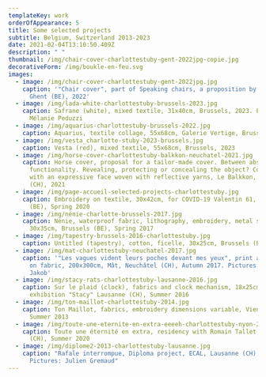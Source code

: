 ```yaml
---
templateKey: work
orderOfAppearance: 5
title: Some selected projects
subtitle: Belgium, Switzerland 2013-2023
date: 2021-02-04T13:10:50.409Z
description: " "
thumbnail: /img/chair-cover-charlottestuby-gent-2022jpg-copie.jpg
decorativeForm: /img/boukle-en-feu.svg
images:
  - image: /img/chair-cover-charlottestuby-gent-2022jpg.jpg
    caption: '"Chair cover", part of Speaking chairs, a proposition by Onbetaalbaar,
      Ghent (BE), 2022'
  - image: /img/lada-white-charlottestuby-brussels-2023.jpg
    caption: Safrane (white), mixed textile, 31x40cm, Brussels, 2023. Picture by
      Mélanie Peduzzi
  - image: /img/aquarius-charlottestuby-brussels-2022.jpg
    caption: Aquarius, textile collage, 55x68cm, Galerie Vertige, Brussels, Spring 2022
  - image: /img/vesta_charlotte-stuby-2023-brussels.jpg
    caption: Vesta (red), mixed textile, 55x68cm, Brussels, 2023
  - image: /img/horse-cover-charlottestuby-balkkon-neuchatel-2021.jpg
    caption: Horse cover, proposal for a tailor-made cover. Between absurdity and
      functionality. Revealing, protecting or concealing the object? Combined
      with an expressive face woven with reflective yarns, Le Balkkon, Neuchâtel
      (CH), 2021
  - image: /img/page-accueil-selected-projects-charlottestuby.jpg
    caption: Embroidery on textile, 30x42cm, for COVID-19 Valentin 61, Brussels
      (BE), Spring 2020
  - image: /img/nénie-charlotte-brussels-2017.jpg
    caption: Nénie, waterproof fabric, lithography, embroidery, metal stick,
      30x35cm, Brussels (BE), Spring 2017
  - image: /img/tapestry-brussels-2016-charlottestuby.jpg
    caption: Untitled (tapestry), cotton, ficelle, 30x25cm, Brussels (BE), Autumn 2016
  - image: /img/mat-charlottestuby-neuchatel-2017.jpg
    caption: '"Les vagues vident leurs poches devant mes yeux", print and embroidery
      on fabric, 200x300cm, Mât, Neuchâtel (CH), Autumn 2017. Pictures: Martin
      Jakob'
  - image: /img/stacy-rats-charlottestuby-lausanne-2016.jpg
    caption: Sur le plaid (clock), fabrics and clock mechanism, 18x25cm, part of the
      exhibition "Stacy" Lausanne (CH), Summer 2016
  - image: /img/ton-maillot-charlottestuby-2014.jpg
    caption: Ton Maillot, fabrics, embroidery dimensions variable, Vienna (AT),
      Summer 2013
  - image: /img/toute-une-eternite-en-extra-eeeeh-charlottestuby-nyon-2020.jpg
    caption: Toute une éternité en extra, residency with Romain Tallet, EEEEH, Nyon
      (CH), Summer 2020
  - image: /img/diplome2-2013-charlottestuby-lausanne.jpg
    caption: "Rafale interrompue, Diploma project, ECAL, Lausanne (CH), Spring 2013.
      Pictures: Julien Gremaud"
---
```

